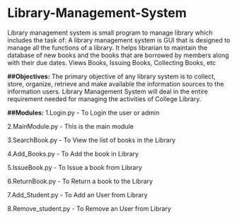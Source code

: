 # Library-Management-System

Library management system is small program to manage library which includes the task of:
A library management system is GUI that is designed to manage all the functions of a library.
It helps librarian to maintain the database of new books and the books that are borrowed by members along with their due dates.
Views Books, Issuing Books, Collecting Books, etc

**##Objectives:**
The primary objective of any library system is to collect, store, organize, retrieve and make available the information sources to the information users.
Library Management System will deal in the entire requirement needed for managing the activities of College Library.

**##Modules:**
1.Login.py - To Login the user or admin

2.MainModule.py - This is the main module 

3.SearchBook.py - To View the list of books in the Library

4.Add_Books.py - To Add the book in Library

5.IssueBook.py - To Issue a book from Library

6.ReturnBook.py - To Return a book to the Library

7.Add_Student.py - To Add an User from Library

8.Remove_student.py - To Remove an User from Library

